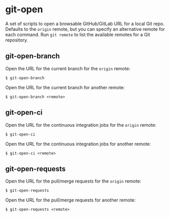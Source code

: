 # git-open

A set of scripts to open a browsable GitHub/GitLab URL for a local Git repo.
Defaults to the `origin` remote, but you can specify an alternative remote for each command.
Run `git remote` to list the available remotes for a Git repository.

## git-open-branch

Open the URL for the current branch for the `origin` remote:

    $ git-open-branch

Open the URL for the current branch for another remote:

    $ git-open-branch <remote>

## git-open-ci

Open the URL for the continuous integration jobs for the `origin` remote:

    $ git-open-ci

Open the URL for the continuous integration jobs for another remote:

    $ git-open-ci <remote>

## git-open-requests

Open the URL for the pull/merge requests for the `origin` remote:

    $ git-open-requests

Open the URL for the pull/merge requests for another remote:

    $ git-open-requests <remote>
